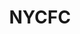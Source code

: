 ---
title: NYCFC
crosslinks:
- MLS
- reddit_stream
- autotldr
- soccerstreams
- FIFA
- Beginning_Photography
- FloridaMan
---